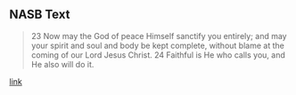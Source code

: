 ## NASB Text

> 23 Now may the God of peace Himself sanctify you entirely; and may your spirit and soul and body be kept complete, without blame at the coming of our Lord Jesus Christ. 24 Faithful is He who calls you, and He also will do it.

[link](https://www.biblegateway.com/passage/?search=1+thessalonians+5.23-24&version=NASB)
